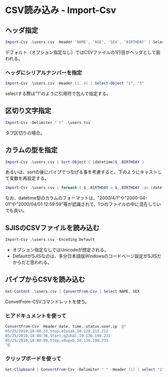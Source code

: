 ﻿# CSV読み込み - Import-Csv

## ヘッダ指定

```powershell
Import-Csv .\users.csv -Header 'NAME', 'AGE', 'SEX', 'BIRTHDAY' | Select-Object NAME, SEX  
```

デフォルト（オプション指定なし）ではCSVファイルの1行目がヘッダとして扱われる。
### ヘッダにシリアルナンバーを指定

```powershell
Import-Csv .\users.csv -Header (1..4) | Select-Object "1", "3"
```

selectする際は"1"のように引用符で包んで指定する。

## 区切り文字指定

```powershell
Import-Csv -Delimiter "`t" .\users.tsv 
```

タブ区切りの場合。

## カラムの型を指定

```powershell
Import-Csv .\users.csv | Sort-Object { [datetime]$_.BIRTHDAY } 
```

あるいは、sortの後にパイプでつなげる事を考慮すると、下のようにキャストして変数を再設定する。

```powershell
Import-Csv .\users.csv | foreach { $_.BIRTHDAY = $_.BIRTHDAY -as [datetime]; $_ } | sort BIRTHDAY
```

なお、datetime型のカラムのフォーマットは、"2000/4/1"や"2000-04-01"や"2000/04/01 12:59:59"等が認識されて、1つのファイルの中に混在していても良い。

## SJISのCSVファイルを読み込む

```powershell
Import-Csv .\users.csv -Encoding Default 
```

- オプション指定なしではUnicodeが想定される。
- DefaultがSJISなのは、多分日本語版Windowsのコードページ設定がSJISだからだと思われる。

## パイプからCSVを読み込む

```powershell
Get-Content .\users.csv | ConvertFrom-Csv | Select NAME, SEX
```

ConvetFrom-CSVコマンドレットを使う。
### ヒアドキュメントを使って

```powershell
ConvertFrom-Csv -Header date, time, status,user,ip  @"
05/25/2010,18:48:33,Stop,a1usak,10.128.212.212
05/25/2010,18:48:36,Start,q2uhal,10.136.198.231
05/25/2010,18:48:09,Stop,s0upxb,10.136.198.231
"@
```

### クリップボードを使って

```powershell
Get-Clipboard | ConvertFrom-Csv -Delimiter " " -Header (1) | select "1"
```
